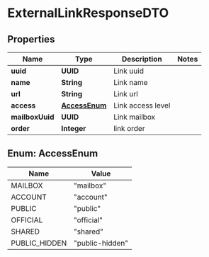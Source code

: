 

# ExternalLinkResponseDTO


## Properties

| Name | Type | Description | Notes |
|------------ | ------------- | ------------- | -------------|
|**uuid** | **UUID** | Link uuid |  |
|**name** | **String** | Link name |  |
|**url** | **String** | Link url |  |
|**access** | [**AccessEnum**](#AccessEnum) | Link access level |  |
|**mailboxUuid** | **UUID** | Link mailbox |  |
|**order** | **Integer** | link order |  |



## Enum: AccessEnum

| Name | Value |
|---- | -----|
| MAILBOX | &quot;mailbox&quot; |
| ACCOUNT | &quot;account&quot; |
| PUBLIC | &quot;public&quot; |
| OFFICIAL | &quot;official&quot; |
| SHARED | &quot;shared&quot; |
| PUBLIC_HIDDEN | &quot;public-hidden&quot; |



